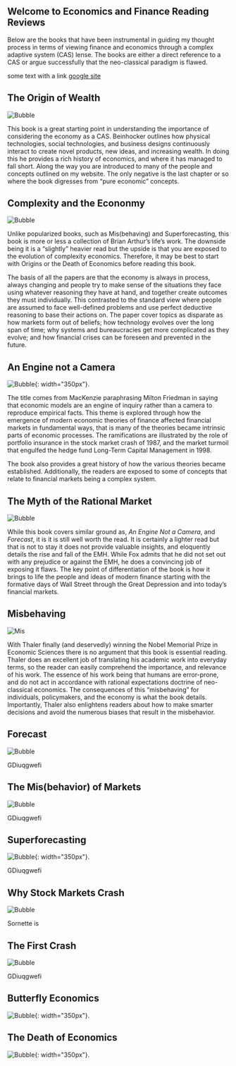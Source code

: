 ## Welcome to Economics and Finance Reading Reviews

Below are the books that have been instrumental in guiding my thought process in terms of viewing finance and economics through a complex adaptive system (CAS) lense. The books are either a direct reference to a CAS or argue successfully that the neo-classical paradigm is flawed.

some text with a link <a href="http://www.google.com" target="blank">google site</a>

## The Origin of Wealth
![Bubble](websiteimages/OofW.jpg)

This book is a great starting point in understanding the importance of considering the economy as a CAS. Beinhocker outlines how physical technologies, social technologies, and business designs continuously interact to create novel products, new ideas, and increasing wealth. In doing this he provides a rich history of economics, and where it has managed to fall short. Along the way you are introduced to many of the people and concepts outlined on my website. The only negative is the last chapter or so where the book digresses from “pure economic” concepts.

## Complexity and the Econonmy
![Bubble](websiteimages/complex.jpg)

Unlike popularized books, such as Mis(behaving) and Superforecasting, this book is more or less a collection of Brian Arthur’s life’s work. The downside being it is a “slightly” heavier read but the upside is that you are exposed to the evolution of complexity economics. Therefore, it may be best to start with Origins or the Death of Economics before reading this book.

The basis of all the papers are that the economy is always in process, always changing and people try to make sense of the situations they face using whatever reasoning they have at hand, and together create outcomes they must individually. This contrasted to the standard view where people are assumed to face well-defined problems and use perfect deductive reasoning to base their actions on. The paper cover topics as disparate as how markets form out of beliefs; how technology evolves over the long span of time; why systems and bureaucracies get more complicated as they evolve; and how financial crises can be foreseen and prevented in the future.


## An Engine not a Camera
![Bubble](websiteimages/imagecamera.jpg){: width="350px"}.

The title comes from MacKenzie paraphrasing Milton Friedman in saying that economic models are an engine of inquiry rather than a camera to reproduce empirical facts. This theme is explored through how the emergence of modern economic theories of finance affected financial markets in fundamental ways, that is many of the theories became intrinsic parts of economic processes. The ramifications are illustrated by the role of portfolio insurance in the stock market crash of 1987, and the market turmoil that engulfed the hedge fund Long-Term Capital Management in 1998. 

The book also provides a great history of how the various theories became established. Additionally, the readers are exposed to some of concepts that relate to financial markets being a complex system.

## The Myth of the Rational Market
![Bubble](websiteimages/rational.jpg)

While this book covers similar ground as, _An Engine Not a Camera_, and _Forecast_, it is it is still well worth the read. It is certainly a lighter read but that is not to stay it does not provide valuable insights, and eloquently details the rise and fall of the EMH. While Fox admits that he did not set out with any prejudice or against the EMH, he does a convincing job of exposing it flaws. The key point of differentiation of the book is how it brings to life the people and ideas of modern finance starting with the formative days of Wall Street through the Great Depression and into today’s financial markets.

## Misbehaving
![Mis](websiteimages/MisBehave.jpg)

With Thaler finally (and deservedly) winning the Nobel Memorial Prize in Economic Sciences there is no argument that this book is essential reading. Thaler does an excellent job of translating his academic work into everyday terms, so the reader can easily comprehend the importance, and relevance of his work. The essence of his work being that humans are error-prone, and do not act in accordance with rational expectations doctrine of neo-classical economics. The consequences of this “misbehaving” for individuals, policymakers, and the economy is what the book details. Importantly, Thaler also enlightens readers about how to make smarter decisions and avoid the numerous biases that result in the misbehavior.

## Forecast
![Bubble](websiteimages/forecast.jpg)

GDiuqgwefi

## The Mis(behavior) of Markets
![Bubble](websiteimages/misbevman.jpg)

GDiuqgwefi

## Superforecasting
![Bubble](websiteimages/super.jpg){: width="350px"}.

GDiuqgwefi

## Why Stock Markets Crash 
![Bubble](websiteimages/whymarkets.gif)

Sornette is 

## The First Crash
![Bubble](websiteimages/south.gif)

GDiuqgwefi

## Butterfly Economics
![Bubble](websiteimages/butter.jpg){: width="350px"}.

## The Death of Economics
![Bubble](websiteimages/death.jpg){: width="350px"}.
